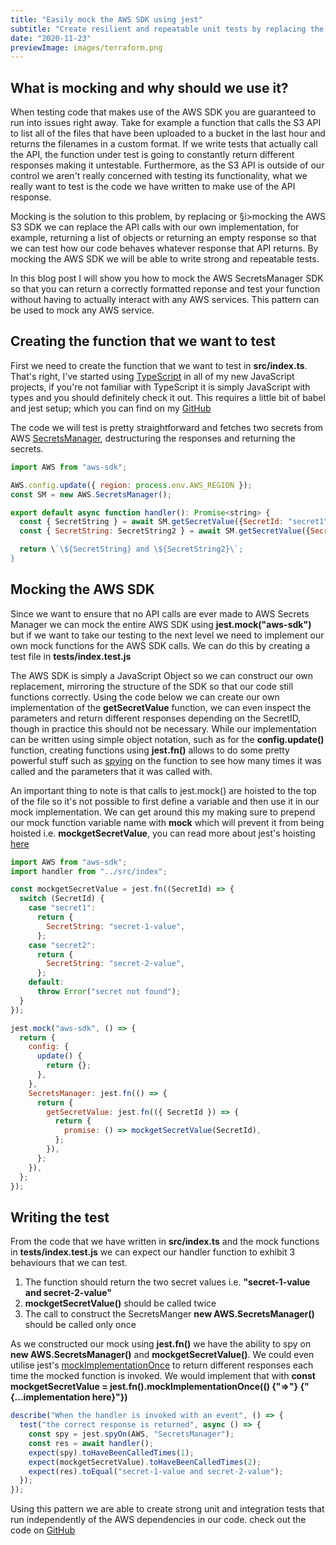 ```yaml
---
title: "Easily mock the AWS SDK using jest"
subtitle: "Create resilient and repeatable unit tests by replacing the AWS SDK with your own implementation"
date: "2020-11-23"
previewImage: images/terraform.png
---
```


## What is mocking and why should we use it?

When testing code that makes use of the AWS SDK you are guaranteed to run into
issues right away. Take for example a function that calls the S3 API to list all of
the files that have been uploaded to a bucket in the last hour and returns the
filenames in a custom format. If we write tests that actually call the API, the
function under test is going to constantly return different responses making it
untestable. Furthermore, as the S3 API is outside of our control we aren't really
concerned with testing its functionality, what we really want to test is the code we
have written to make use of the API response.

Mocking is the solution to this problem, by replacing or §i>mocking</i> the AWS S3
SDK we can replace the API calls with our own implementation, for example, returning
a list of objects or returning an empty response so that we can test how our code
behaves whatever response that API returns. By mocking the AWS SDK we will be able
to write strong and repeatable tests.

In this blog post I will show you how to mock the AWS SecretsManager SDK so that you
can return a correctly formatted reponse and test your function without having to
actually interact with any AWS services. This pattern can be used to mock any AWS
service.

## Creating the function that we want to test

First we need to create the function that we want to test in **src/index.ts**.
That's right, I've started using
[TypeScript](https://www.typescriptlang.org/) in all of my new JavaScript
projects, if you're not familiar with TypeScript it is simply JavaScript with types and
you should definitely check it out. This requires a little bit of babel and jest setup;
which you can find on my
[GitHub](https://github.com/LucasAmos/AWS/tree/master/mockingwithjest)

The code we will test is pretty straightforward and fetches two secrets from AWS
[SecretsManager](https://aws.amazon.com/secrets-manager/), destructuring the responses and returning the secrets.

```javascript
import AWS from "aws-sdk";

AWS.config.update({ region: process.env.AWS_REGION });
const SM = new AWS.SecretsManager();

export default async function handler(): Promise<string> {
  const { SecretString } = await SM.getSecretValue({SecretId: "secret1"}).promise();
  const { SecretString: SecretString2 } = await SM.getSecretValue({SecretId: "secret2"}).promise();

  return \`\${SecretString} and \${SecretString2}\`;
}
```

## Mocking the AWS SDK

Since we want to ensure that no API calls are ever made to AWS Secrets Manager we can
mock the entire AWS SDK using **jest.mock("aws-sdk")** but if we want to take
our testing to the next level we need to implement our own mock functions for the AWS
SDK calls. We can do this by creating a test file in **tests/index.test.js**

The AWS SDK is simply a JavaScript Object so we can construct our own replacement,
mirroring the structure of the SDK so that our code still functions correctly. Using the
code below we can create our own implementation of the **getSecretValue**
function, we can even inspect the parameters and return different responses depending on
the SecretID, though in practice this should not be necessary. While our implementation
can be written using simple object notation, such as for the
**config.update()** function, creating functions using **jest.fn()** allows to do some pretty powerful stuff such as [spying](https://jestjs.io/docs/en/jest-object#jestspyonobject-methodname) on the function to see how many times it was called and the parameters that it was called
with.

An important thing to note is that calls to jest.mock() are hoisted to the top of the
file so it's not possible to first define a variable and then use it in our mock
implementation. We can get around this my making sure to prepend our mock function
variable name with **mock** which will prevent it from being hoisted i.e.
**mockgetSecretValue**, you can read more about jest's hoisting
[here](https://jestjs.io/docs/en/es6-class-mocks#calling-jestmockdocsenjest-objectjestmockmodulename-factory-options-with-the-module-factory-parameter)

```javascript
import AWS from "aws-sdk";
import handler from "../src/index";

const mockgetSecretValue = jest.fn((SecretId) => {
  switch (SecretId) {
    case "secret1":
      return {
        SecretString: "secret-1-value",
      };
    case "secret2":
      return {
        SecretString: "secret-2-value",
      };
    default:
      throw Error("secret not found");
  }
});

jest.mock("aws-sdk", () => {
  return {
    config: {
      update() {
        return {};
      },
    },
    SecretsManager: jest.fn(() => {
      return {
        getSecretValue: jest.fn(({ SecretId }) => {
          return {
            promise: () => mockgetSecretValue(SecretId),
          };
        }),
      };
    }),
  };
});
```

## Writing the test

From the code that we have written in **src/index.ts** and the mock functions
in **tests/index.test.js** we can expect our handler function to exhibit 3
behaviours that we can test.

1. The function should return the two secret values i.e.
   **"secret-1-value and secret-2-value"**
2. **mockgetSecretValue()** should be called twice
3. The call to construct the SecretsManger **new AWS.SecretsManager()** should
   be called only once

As we constructed our mock using **jest.fn()** we have the ability to spy on
**new AWS.SecretsManager()** and **mockgetSecretValue()**. We could
even utilise jest's [mockImplementationOnce](https://jestjs.io/docs/en/mock-function-api#mockfnmockimplementationoncefn) to return different responses each time the mocked function is invoked. We would
implement that with **const mockgetSecretValue = jest.fn().mockImplementationOnce(()
{"=>"} {"{...implementation here}"})**

```javascript
describe("When the handler is invoked with an event", () => {
  test("the correct response is returned", async () => {
    const spy = jest.spyOn(AWS, "SecretsManager");
    const res = await handler();
    expect(spy).toHaveBeenCalledTimes(1);
    expect(mockgetSecretValue).toHaveBeenCalledTimes(2);
    expect(res).toEqual("secret-1-value and secret-2-value");
  });
});
```

Using this pattern we are able to create strong unit and integration tests that run
independently of the AWS dependencies in our code. check out the code on
[GitHub](https://github.com/LucasAmos/AWS/tree/master/mockingwithjest)
